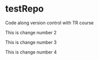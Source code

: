 # testRepo
Code along version control with TR course

This is change number 2


This is change number 3

This is change number 4